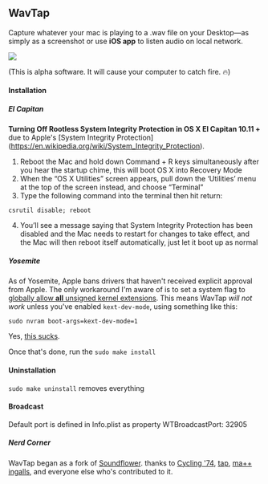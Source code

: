 ## WavTap

Capture whatever your mac is playing to a .wav file on your Desktop—as simply as a screenshot or use **iOS app** to listen audio on local network. 

![](screenshot.png)

(This is alpha software. It will cause your computer to catch fire. 🔥)

#### Installation

##### El Capitan 

**Turning Off Rootless System Integrity Protection in OS X El Capitan 10.11 +** due to Apple's [System Integrity Protection] (https://en.wikipedia.org/wiki/System_Integrity_Protection). 

1. Reboot the Mac and hold down Command + R keys simultaneously after you hear the startup chime, this will boot OS X into Recovery Mode
2. When the “OS X Utilities” screen appears, pull down the ‘Utilities’ menu at the top of the screen instead, and choose “Terminal”
3. Type the following command into the terminal then hit return:
```shell
csrutil disable; reboot
```
4. You’ll see a message saying that System Integrity Protection has been disabled and the Mac needs to restart for changes to take effect, and the Mac will then reboot itself automatically, just let it boot up as normal


##### Yosemite

As of Yosemite, Apple bans drivers that haven't received explicit approval from Apple. The only workaround I'm aware of is to set a system flag to [globally allow **all** unsigned kernel extensions](http://apple.stackexchange.com/questions/163059/how-can-i-disable-kext-signing-in-mac-os-x-10-10-yosemite). This means WavTap *will not work* unless you've enabled `kext-dev-mode`, using something like this:

`
sudo nvram boot-args=kext-dev-mode=1
`

Yes, [this sucks](https://www.gnu.org/philosophy/can-you-trust.html).

Once that's done, run the
`
sudo make install
`

#### Uninstallation

`sudo make uninstall` removes everything

#### Broadcast

Default port is defined in Info.plist as property WTBroadcastPort: 32905

##### Nerd Corner

WavTap began as a fork of [Soundflower](https://github.com/Cycling74/Soundflower). thanks to [Cycling '74](http://cycling74.com), [tap](http://github.com/tap), [ma++ ingalls](http://sfsound.org/matt.html), and everyone else who's contributed to it.
